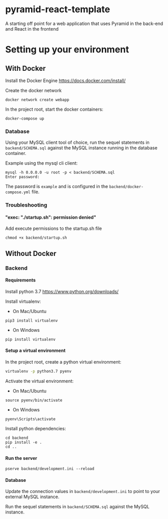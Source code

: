 # pyramid-react-template
A starting off point for a web application that uses Pyramid in the back-end and React in the frontend

# Setting up your environment
## With Docker
Install the Docker Engine https://docs.docker.com/install/

Create the docker network
```
docker network create webapp
```

In the project root, start the docker containers:
```
docker-compose up
```

### Database
Using your MySQL client tool of choice, run the sequel statements in `backend/SCHEMA.sql` against the MySQL instance running in the database container.

Example using the mysql cli client:
```
mysql -h 0.0.0.0 -u root -p < backend/SCHEMA.sql
Enter password: 
```
The password is `example` and is configured in the `backend/docker-compose.yml` file.

### Troubleshooting
#### "exec: \"./startup.sh\": permission denied"
Add execute permissions to the startup.sh file
```
chmod +x backend/startup.sh
```

## Without Docker
### Backend
#### Requirements
Install python 3.7 https://www.python.org/downloads/

Install virtualenv:
- On Mac/Ubuntu
```
pip3 install virtualenv
```
- On Windows
```
pip install virtualenv
```
#### Setup a virtual environment
In the project root, create a python virtual environment:
```bash
virtualenv -p python3.7 pyenv
```

Activate the virtual environment:
- On Mac/Ubuntu
```
source pyenv/bin/activate
```
- On Windows
```
pyenv\Scripts\activate
```

Install python dependencies:
```
cd backend
pip install -e .
cd ..
```

#### Run the server
```
pserve backend/development.ini --reload
```

#### Database
Update the connection values in `backend/development.ini` to point to your external MySQL instance.

Run the sequel statements in `backend/SCHEMA.sql` against the MySQL instance. 
